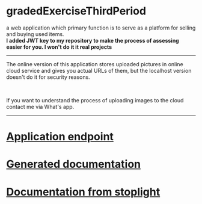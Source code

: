 # gradedExerciseThirdPeriod
a web application which primary function is to serve as a platform for selling and buying used items.<br>
<b>I added JWT key to my repository to make the process of assessing easier for you. I won't do it it real projects  </b>
<hr>
<p>The online version of this application stores uploaded pictures in online cloud service and gives you actual URLs of them, but the localhost version doesn't do it for security reasons.</p> <br>
  <p>If you want to understand the process of uploading images to the cloud contact me via What's app. </p>
  <hr>
  <h1><a href="https://graded-exercise-kidm.herokuapp.com/"> Application endpoint </a> </h1>
  <h1><a href="https://graded-exercise-documentation-kidm.netlify.com/">Generated documentation </a></h1>
<h1><a href="https://stoplight.io/p/docs/gh/kisl55a/gradedexercisethirdperiod/reference/GradedExercise.v1.yaml/paths/~1items~1getAllItems/get?group=master">Documentation from stoplight </a></h1>

